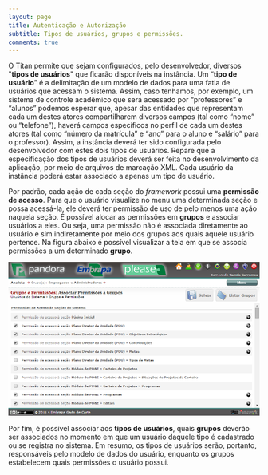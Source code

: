```yaml
---
layout: page
title: Autenticação e Autorização
subtitle: Tipos de usuários, grupos e permissões.
comments: true
---
```


O Titan permite que sejam configurados, pelo desenvolvedor, diversos "**tipos de usuários**" que ficarão disponíveis na instância. Um “**tipo de usuário**” é a delimitação de um modelo de dados para uma fatia de usuários que acessam o sistema. Assim, caso tenhamos, por exemplo, um sistema de controle acadêmico que será acessado por “professores” e “alunos” podemos esperar que, apesar das entidades que representam cada um destes atores compartilharem diversos campos (tal como “nome” ou “telefone”), haverá campos específicos no perfil de cada um destes atores (tal como “número da matrícula” e “ano” para o aluno e “salário” para o professor). Assim, a instância deverá ter sido configurada pelo desenvolvedor com estes dois tipos de usuários. Repare que a especificação dos tipos de usuários deverá ser feita no desenvolvimento da aplicação, por meio de arquivos de marcação XML. Cada usuário da instância poderá estar associado a apenas um tipo de usuário.

Por padrão, cada ação de cada seção do *framework* possui uma **permissão de acesso**. Para que o usuário visualize no menu uma determinada seção e possa acessá-la, ele deverá ter permissão de uso de pelo menos uma ação naquela seção. É possível alocar as permissões em **grupos** e associar usuários a eles. Ou seja, uma permissão não é associada diretamente ao usuário e sim indiretamente por meio dos grupos aos quais aquele usuário pertence. Na figura abaixo é possível visualizar a tela em que se associa permissões a um determinado **grupo**.

![Associação de permissões à grupos de usuários.](/docs/images/image_4.png)

Por fim, é possível associar aos **tipos de usuários**, quais **grupos** deverão ser associados no momento em que um usuário daquele tipo é cadastrado ou se registra no sistema. Em resumo, os tipos de usuários serão, portanto, responsáveis pelo modelo de dados do usuário, enquanto os grupos estabelecem quais permissões o usuário possui.
